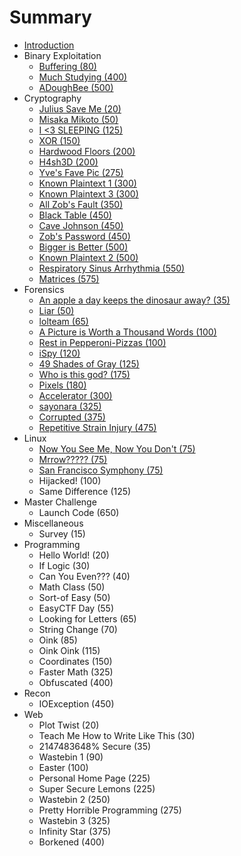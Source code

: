 # Summary

* [Introduction](README.md)
* Binary Exploitation
   * [Buffering (80)](buffering_80.md)
   * [Much Studying (400)](much_studying_400.md)
   * [ADoughBee (500)](adoughbee_500.md)
* Cryptography
   * [Julius Save Me (20)](julius_save_me_20.md)
   * [Misaka Mikoto (50)](misaka_mikoto_50.md)
   * [I <3 SLEEPING (125)](i_3_sleeping_125.md)
   * [XOR (150)](xor_150.md)
   * [Hardwood Floors (200)](hardwood_floors_200.md)
   * [H4sh3D (200)](h4sh3d_200.md)
   * [Yve's Fave Pic (275)](yves_fave_pic_275.md)
   * [Known Plaintext 1 (300)](known_plaintext_1_300.md)
   * [Known Plaintext 3 (300)](known_plaintext_3_300.md)
   * [All Zob's Fault (350)](all_zobs_fault_350.md)
   * [Black Table (450)](black_table_450.md)
   * [Cave Johnson (450)](cave_johnson_450.md)
   * [Zob's Password (450)](zobs_password_450.md)
   * [Bigger is Better (500)](bigger_is_better_500.md)
   * [Known Plaintext 2 (500)](known_plaintext_2_500.md)
   * [Respiratory Sinus Arrhythmia (550)](respiratory_sinus_arrhythmia_550.md)
   * [Matrices (575)](matrices_575.md)
* Forensics
   * [An apple a day keeps the dinosaur away? (35)](an_apple_a_day_keeps_the_dinosaur_away_35.md)
   * [Liar (50)](liar_50.md)
   * [lolteam (65)](lolteam_65.md)
   * [A Picture is Worth a Thousand Words (100)](a_picture_is_worth_a_thousand_words_100.md)
   * [Rest in Pepperoni-Pizzas (100)](rest_in_pepperoni-pizzas_100.md)
   * [iSpy (120)](ispy_120.md)
   * [49 Shades of Gray (125)](49_shades_of_gray_125.md)
   * [Who is this god? (175)](who_is_this_god_175.md)
   * [Pixels (180)](pixels_180.md)
   * [Accelerator (300)](accelerator_300.md)
   * [sayonara (325)](sayonara_325.md)
   * [Corrupted (375)](corrupted_375.md)
   * [Repetitive Strain Injury (475)](repetitive_strain_injury_475.md)
* Linux
   * [Now You See Me, Now You Don't (75)](now_you_see_me,_now_you_dont_75.md)
   * [Mrrow????? (75)](mrrow_75.md)
   * [San Francisco Symphony (75)](san_francisco_symphony_75.md)
   * Hijacked! (100)
   * Same Difference (125)
* Master Challenge
   * Launch Code (650)
* Miscellaneous
   * Survey (15)
* Programming
   * Hello World! (20)
   * If Logic (30)
   * Can You Even??? (40)
   * Math Class (50)
   * Sort-of Easy (50)
   * EasyCTF Day (55)
   * Looking for Letters (65)
   * String Change (70)
   * Oink (85)
   * Oink Oink (115)
   * Coordinates (150)
   * Faster Math (325)
   * Obfuscated (400)
* Recon
   * IOException (450)
* Web
   * Plot Twist (20)
   * Teach Me How to Write Like This (30)
   * 2147483648% Secure (35)
   * Wastebin 1 (90)
   * Easter (100)
   * Personal Home Page (225)
   * Super Secure Lemons (225)
   * Wastebin 2 (250)
   * Pretty Horrible Programming (275)
   * Wastebin 3 (325)
   * Infinity Star (375)
   * Borkened (400)

